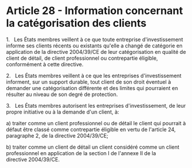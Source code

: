 # Article 28 - Information concernant la catégorisation des clients


1.   Les États membres veillent à ce que toute entreprise d'investissement informe ses clients récents ou existants qu'elle a changé de catégorie en application de la directive 2004/39/CE de leur catégorisation en qualité de client de détail, de client professionnel ou contrepartie éligible, conformément à cette directive.

2.   Les États membres veillent à ce que les entreprises d'investissement informent, sur un support durable, tout client de son droit éventuel à demander une catégorisation différente et des limites qui pourraient en résulter au niveau de son degré de protection.

3.   Les États membres autorisent les entreprises d'investissement, de leur propre initiative ou à la demande d'un client, à:

a) traiter comme un client professionnel ou de détail le client qui pourrait à défaut être classé comme contrepartie éligible en vertu de l'article 24, paragraphe 2, de la directive 2004/39/CE;

b) traiter comme un client de détail un client considéré comme un client professionnel en application de la section I de l'annexe II de la directive 2004/39/CE.
